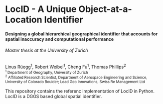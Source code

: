 # LocID - A Unique Object-at-a-Location Identifier
#### Designing a global hierarchical geographical identifier that accounts for spatial inaccuracy and computational performance
###### Master thesis at the University of Zurich
Linus Rüegg<sup>1</sup>, Robert Weibel<sup>1</sup>, Cheng Fu<sup>1</sup>, Thomas Phillips<sup>2</sup> <br>
<sub>
    <sup> 1</sup> Department of Geography, University of Zurich <br>
    <sup>2</sup> Affiliated Research Scientist, Department of Aerospace Engineering and Science,
    University of Colorado Boulder; Lead Geo Innovations, Swiss Re Management Ltd
</sub>

This repository contains the referenc implementation of LocID in Python.
LocID is a DGGS based global spatial identifier.

